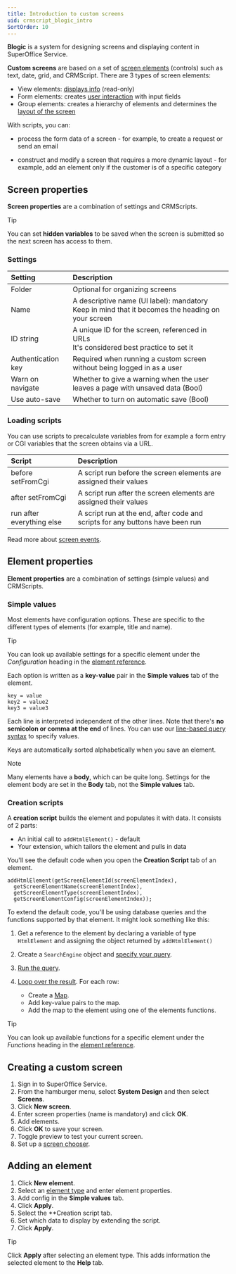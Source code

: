 ```yaml
---
title: Introduction to custom screens
uid: crmscript_blogic_intro
SortOrder: 10
---
```


**Blogic** is a system for designing screens and displaying content in SuperOffice Service.

**Custom screens** are based on a set of [screen elements](@blogic_elements) (controls) such as text, date, grid, and CRMScript. There are 3 types of screen elements:

* View elements: [displays info](@crmscript_blogic_view) (read-only)
* Form elements: creates [user interaction](@crmscript_blogic_forms) with input fields
* Group elements: creates a hierarchy of elements and determines the [layout of the screen](@crmscript_blogic_layout)

With scripts, you can:

* process the form data of a screen - for example, to create a request or send an email

* construct and modify a screen that requires a more dynamic layout - for example, add an element only if the customer is of a specific category

## Screen properties

**Screen properties** are a combination of settings and CRMScripts.

> [!TIP]
> You can set **hidden variables** to be saved when the screen is submitted so the next screen has access to them.

### Settings

| Setting            | Description                                    |
|:-------------------|:-----------------------------------------------|
| Folder             | Optional for organizing screens                |
| Name               | A descriptive name (UI label): mandatory<br/>Keep in mind that it becomes the heading on your screen |
| ID string          | A unique ID for the screen, referenced in URLs<br/>It's considered best practice to set it |
| Authentication key | Required when running a custom screen without being logged in as a user        |
| Warn on navigate   | Whether to give a warning when the user leaves a page with unsaved data (Bool) |
| Use auto-save      | Whether to turn on automatic save (Bool)       |

### Loading scripts

You can use scripts to precalculate variables from for example a form entry or CGI variables that the screen obtains via a URL.

| Script                    | Description                                                       |
|:--------------------------|:------------------------------------------------------------------|
| before setFromCgi         | A script run before the screen elements are assigned their values |
| after setFromCgi          | A script run after the screen elements are assigned their values  |
| run after everything else | A script run at the end, after code and scripts for any buttons have been run|

Read more about [screen events](@crmscript_screen_events_and_hook_scripts).

## Element properties

**Element properties** are a combination of settings (simple values) and CRMScripts.

### Simple values

Most elements have configuration options. These are specific to the different types of elements (for example, title and name).

> [!TIP]
> You can look up available settings for a specific element under the *Configuration* heading in the [element reference](@blogic_elements).

Each option is written as a **key-value** pair in the **Simple values** tab of the element.

```crmscript
key = value
key2 = value2
key3 = value3
```

Each line is interpreted independent of the other lines. Note that there's **no semicolon or comma at the end** of lines. You can use our [line-based query syntax](@crmscript_blogic_query_syntax) to specify values.

Keys are automatically sorted alphabetically when you save an element.

> [!NOTE]
> Many elements have a **body**, which can be quite long. Settings for the element body are set in the **Body** tab, not the **Simple values** tab.

### Creation scripts

A **creation script** builds the element and populates it with data. It consists of 2 parts:

* An initial call to `addHtmlElement()` - default
* Your extension, which tailors the element and pulls in data

You'll see the default code when you open the **Creation Script** tab of an element.

```crmscript
addHtmlElement(getScreenElementId(screenElementIndex),
  getScreenElementName(screenElementIndex),
  getScreenElementType(screenElementIndex),
  getScreenElementConfig(screenElementIndex));
```

To extend the default code, you'll be using database queries and the functions supported by that element. It might look something like this:

1. Get a reference to the element by declaring a variable of type `HtmlElement` and assigning the object returned by `addHtmlElement()`

2. Create a `SearchEngine` object and [specify your query](@search_engine_select).

3. [Run the query](@search_engine_run).

4. [Loop over the result](@search_engine_results). For each row:
    * Create a [Map](@crmscript_datatypes_map).
    * Add key-value pairs to the map.
    * Add the map to the element using one of the elements functions.

> [!TIP]
> You can look up available functions for a specific element under the *Functions* heading in the [element reference](@blogic_elements).

## Creating a custom screen

1. Sign in to SuperOffice Service.
2. From the hamburger menu, select **System Design** and then select **Screens**.
3. Click **New screen**.
4. Enter screen properties (name is mandatory) and click **OK**.
5. Add elements.
6. Click **OK** to save your screen.
7. Toggle preview to test your current screen.
8. Set up a [screen chooser](@crmscript_screen_choosers).

## Adding an element

1. Click **New element**.
2. Select an [element type](@blogic_elements) and enter element properties.
3. Add config in the **Simple values** tab.
4. Click **Apply**.
5. Select the **Creation script tab.
6. Set which data to display by extending the script.
7. Click **Apply**.

> [!TIP]
> Click **Apply** after selecting an element type. This adds information the selected element to the **Help** tab.
